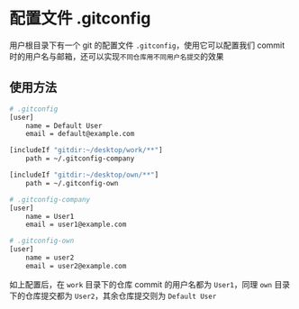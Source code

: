 # 配置文件 .gitconfig

用户根目录下有一个 git 的配置文件 `.gitconfig`，使用它可以配置我们 commit 时的用户名与邮箱，还可以实现`不同仓库用不同用户名提交`的效果

## 使用方法

```sh
# .gitconfig
[user]
    name = Default User
    email = default@example.com

[includeIf "gitdir:~/desktop/work/**"]
    path = ~/.gitconfig-company

[includeIf "gitdir:~/desktop/own/**"]
    path = ~/.gitconfig-own
```

```sh
# .gitconfig-company
[user]
    name = User1
    email = user1@example.com
```

```sh
# .gitconfig-own
[user]
    name = user2
    email = user2@example.com
```

如上配置后，在 `work` 目录下的仓库 commit 的用户名都为 `User1`，同理 `own` 目录下的仓库提交都为 `User2`，其余仓库提交则为 `Default User`
